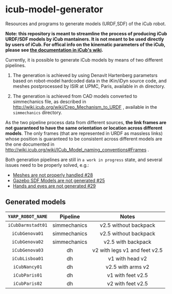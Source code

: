 # icub-model-generator

Resources and programs to generate models (URDF,SDF) of the iCub robot.

**Note: this repository is meant to streamline the process of producing iCub URDF/SDF models by iCub mantainers. It is not meant to be used directly by users of iCub. For offical info on the kinematic parameters of the iCub, please see [the documentation in iCub's wiki](http://wiki.icub.org/wiki/ICubForwardKinematics).**

Currently, it is possible to generate iCub models by means of two different pipelines. 

1) The generation is achieved by using Denavit Hartenberg parametsrs based on robot-model hardcoded data in the iKin/iDyn source code, and meshes postprocessed by ISIR at UPMC, Paris, available in `dh` directory.

2) The generation is achieved from CAD models converted to simmechanics file, as described in http://wiki.icub.org/wiki/Creo_Mechanism_to_URDF , available in the `simmechanics` directory.

As the two pipeline process data from different sources, **the link frames are not guaranteed to have the same orientation 
or location across different models**. The only frames (that are represented in URDF as massless links) whose position is guaranteed to be consistent across different models are the one documented in http://wiki.icub.org/wiki/ICub_Model_naming_conventions#Frames . 

Both generation pipelines are still in `a work in progress` state, and several issues need to be properly solved, e.g.:
* [Meshes are not properly handled #28](https://github.com/robotology-playground/icub-model-generator/issues/28)
* [Gazebo SDF Models are not generated #25](https://github.com/robotology-playground/icub-model-generator/issues/25)
* [Hands and eyes are not generated #29](https://github.com/robotology-playground/icub-model-generator/issues/29)

## Generated models 

| `YARP_ROBOT_NAME` | Pipeline     | Notes                 |
|:-----------------:|:------------:|:---------------------:|
| `iCubDarmstadt01` | simmechanics | v2.5 without backpack |
| `iCubGenova01`    | simmechanics | v2.5 without backpack | 
| `iCubGenova02`    | simmechanics | v2.5   with backpack  | 
| `iCubGenova03`    | dh | v2 with legs v1 and feet v2.5   | 
| `iCubLisboa01`    | dh           | v1 with head v2       |
| `iCubNancy01`     | dh           | v2.5 with arms v2     |
| `iCubParis01`     | dh           | v1 with feet v2.5     | 
| `iCubParis02`     | dh           | v2 with feet v2.5     | 
